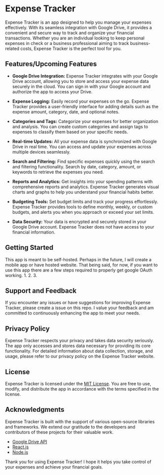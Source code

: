 # Expense Tracker

Expense Tracker is an app designed to help you manage your expenses effectively. With its seamless integration with Google Drive, it provides a convenient and secure way to track and organize your financial transactions. Whether you are an individual looking to keep personal expenses in check or a business professional aiming to track business-related costs, Expense Tracker is the perfect tool for you.

## Features/Upcoming Features

- **Google Drive Integration:** Expense Tracker integrates with your Google Drive account, allowing you to store and access your expense data securely in the cloud. You can sign in with your Google account and authorize the app to access your Drive.

- **Expense Logging:** Easily record your expenses on the go. Expense Tracker provides a user-friendly interface for adding details such as the expense amount, category, date, and optional notes.

- **Categories and Tags:** Categorize your expenses for better organization and analysis. You can create custom categories and assign tags to expenses to classify them based on your specific needs.

- **Real-time Updates:** All your expense data is synchronized with Google Drive in real time. You can access and update your expenses across multiple devices seamlessly.

- **Search and Filtering:** Find specific expenses quickly using the search and filtering functionality. Search by date, category, amount, or keywords to retrieve the expenses you need.

- **Reports and Analytics:** Get insights into your spending patterns with comprehensive reports and analytics. Expense Tracker generates visual charts and graphs to help you understand your financial habits better.

- **Budgeting Tools:** Set budget limits and track your progress effortlessly. Expense Tracker provides tools to define monthly, weekly, or custom budgets, and alerts you when you approach or exceed your set limits.

- **Data Security:** Your data is encrypted and securely stored in your Google Drive account. Expense Tracker does not have access to your financial information.

## Getting Started

This app is meant to be self-hosted. Perhaps in the future, I will create a mobile app or have hosted website. That being said, for now, if you want to use this app there are a few steps required to properly get google OAuth working.
1.
2.
3.

## Support and Feedback

If you encounter any issues or have suggestions for improving Expense Tracker, please create a issue on this repo. I value your feedback and am committed to continuously enhancing the app to meet your needs.

## Privacy Policy

Expense Tracker respects your privacy and takes data security seriously. The app only accesses and stores data necessary for providing its core functionality. For detailed information about data collection, storage, and usage, please refer to our privacy policy on the Expense Tracker website.

## License

Expense Tracker is licensed under the [MIT License](https://opensource.org/licenses/MIT). You are free to use, modify, and distribute the app in accordance with the terms specified in the license.

## Acknowledgments

Expense Tracker is built with the support of various open-source libraries and frameworks. We extend our gratitude to the developers and contributors of these projects for their valuable work.

- [Google Drive API](https://developers.google.com/drive)
- [React.js](https://reactjs.org/)
- [Node.js](https://nodejs.org/)

Thank you for using Expense Tracker! I hope it helps you take control of your expenses and achieve your financial goals.
